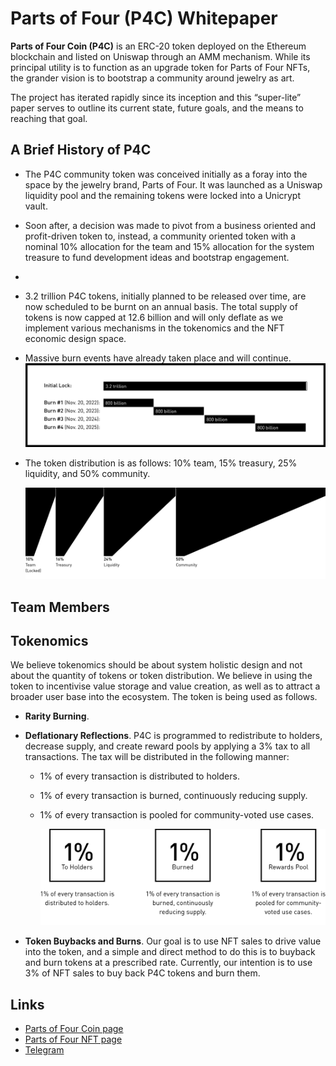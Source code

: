 # Parts of Four (P4C) Whitepaper

**Parts of Four Coin (P4C)** is an ERC-20 token deployed on the Ethereum blockchain and listed on Uniswap through an AMM mechanism. While its principal utility is to function as an upgrade token for Parts of Four NFTs, the grander vision is to bootstrap a community around jewelry as art.

The project has iterated rapidly since its inception and this “super-lite” paper serves to outline its current state, future goals, and the means to reaching that goal.


## A Brief History of P4C

- The P4C community token was conceived initially as a foray into the space by the jewelry brand, Parts of Four. It was launched as a Uniswap liquidity pool and the remaining tokens were locked into a Unicrypt vault.

- Soon after, a decision was made to pivot from a business oriented and profit-driven token to, instead, a community oriented token with a nominal 10% allocation for the team and 15% allocation for the system treasure to fund development ideas and bootstrap engagement.

-

- 3.2 trillion P4C tokens, initially planned to be released over time, are now scheduled to be burnt on an annual basis. The total supply of tokens is now capped at 12.6 billion and will only deflate as we implement various mechanisms in the tokenomics and the NFT economic design space.

- Massive burn events have already taken place and will continue.
  ![Burn Calendar](images/burn-calendar.png)

- The token distribution is as follows: 10% team, 15% treasury, 25% liquidity, and 50% community.

  ![Token Distribution](images/token-distribution.png)


## Team Members


## Tokenomics
We believe tokenomics should be about system holistic design and not about the quantity of tokens or token distribution. We believe in using the token to incentivise value storage and value creation, as well as to attract a broader user base into the ecosystem. The token is being used as follows.

- **Rarity Burning**.

- **Deflationary Reflections**. P4C is programmed to redistribute to holders, decrease supply, and create reward pools by applying a 3% tax to all transactions. The tax will be distributed in the following manner:
  - 1% of every transaction is distributed to holders.
  - 1% of every transaction is burned, continuously reducing supply.
  - 1% of every transaction is pooled for community-voted use cases.

    ![Deflationary Reflections](images/deflationary-reflections.png)

- **Token Buybacks and Burns**. Our goal is to use NFT sales to drive value into the token, and a simple and direct method to do this is to buyback and burn tokens at a prescribed rate. Currently, our intention is to use 3% of NFT sales to buy back P4C tokens and burn them.


## Links
- [Parts of Four Coin page](https://partsof4.com/pages/p4c)
- [Parts of Four NFT page](https://partsof4)
- [Telegram](https://t.me/partsof4)

